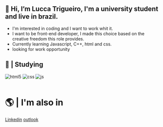 


## 👋 Hi, I’m Lucca Trigueiro, I'm a university student and live in brazil.

- I'm interested in coding and I want to work whit it.
- I want to be front-end developer, I made this choice based on the creative freedom this role provides.
- Currently learning Javascript, C++, html and css.
- looking for work opportunity


## 📖 | Studying

<div style="display: inline_block">
  <img align="center" alt="html5" src="https://img.shields.io/badge/HTML5-E34F26?style=for-the-badge&logo=html5&logoColor=white" />
  <img align="center" alt="css" src="https://img.shields.io/badge/CSS3-1572B6?style=for-the-badge&logo=css3&logoColor=white" />
  <img align="center" alt="js" src="https://img.shields.io/badge/JavaScript-F7DF1E?style=for-the-badge&logo=javascript&logoColor=black" />
</div><br/>

# 🌎 | I'm also in
<div style="display: inline_block">
  <a target="_blank" href="https://www.linkedin.com/in/lucca-trigueiro-148544219/" targed="_blank">Linkedin<a/>
  <a target="_blank" href="mailto:luccatrigueiro@outlook.com" target>outlook</a>
<div><br>
